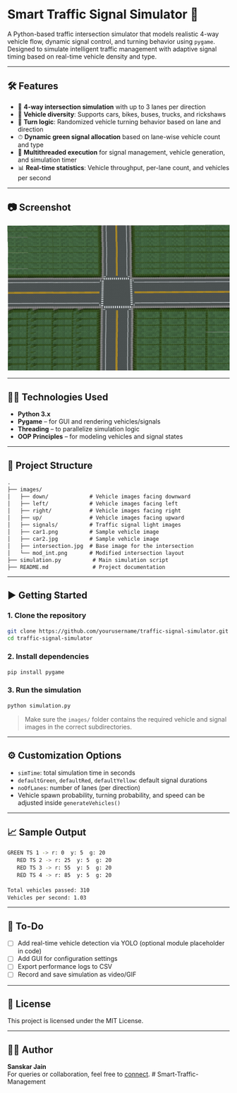 # Smart Traffic Signal Simulator 🚦

A Python-based traffic intersection simulator that models realistic 4-way vehicle flow, dynamic signal control, and turning behavior using `pygame`. Designed to simulate intelligent traffic management with adaptive signal timing based on real-time vehicle density and type.

---

## 🛠 Features

- 🔄 **4-way intersection simulation** with up to 3 lanes per direction  
- 🚗 **Vehicle diversity**: Supports cars, bikes, buses, trucks, and rickshaws  
- 🔀 **Turn logic**: Randomized vehicle turning behavior based on lane and direction  
- ⏱ **Dynamic green signal allocation** based on lane-wise vehicle count and type  
- 🧵 **Multithreaded execution** for signal management, vehicle generation, and simulation timer  
- 📊 **Real-time statistics**: Vehicle throughput, per-lane count, and vehicles per second  

---

## 📷 Screenshot

<img src="images/mod_int.png" alt="Traffic Simulation Preview" width="600"/>

---

## 🧑‍💻 Technologies Used

- **Python 3.x**  
- **Pygame** – for GUI and rendering vehicles/signals  
- **Threading** – to parallelize simulation logic  
- **OOP Principles** – for modeling vehicles and signal states  

---

## 📁 Project Structure

```
.
├── images/
│   ├── down/             # Vehicle images facing downward
│   ├── left/             # Vehicle images facing left
│   ├── right/            # Vehicle images facing right
│   ├── up/               # Vehicle images facing upward
│   ├── signals/          # Traffic signal light images
│   ├── car1.png          # Sample vehicle image
│   ├── car2.jpg          # Sample vehicle image
│   ├── intersection.jpg  # Base image for the intersection
│   └── mod_int.png       # Modified intersection layout
├── simulation.py          # Main simulation script
├── README.md              # Project documentation
```

---

## ▶️ Getting Started

### 1. Clone the repository

```bash
git clone https://github.com/yourusername/traffic-signal-simulator.git
cd traffic-signal-simulator
```

### 2. Install dependencies

```bash
pip install pygame
```

### 3. Run the simulation

```bash
python simulation.py
```

> Make sure the `images/` folder contains the required vehicle and signal images in the correct subdirectories.

---

## ⚙️ Customization Options

- `simTime`: total simulation time in seconds  
- `defaultGreen`, `defaultRed`, `defaultYellow`: default signal durations  
- `noOfLanes`: number of lanes (per direction)  
- Vehicle spawn probability, turning probability, and speed can be adjusted inside `generateVehicles()`  

---

## 📈 Sample Output

```bash
GREEN TS 1 -> r: 0  y: 5  g: 20
   RED TS 2 -> r: 25  y: 5  g: 20
   RED TS 3 -> r: 55  y: 5  g: 20
   RED TS 4 -> r: 85  y: 5  g: 20

Total vehicles passed: 310
Vehicles per second: 1.03
```

---

## 📌 To-Do

- [ ] Add real-time vehicle detection via YOLO (optional module placeholder in code)  
- [ ] Add GUI for configuration settings  
- [ ] Export performance logs to CSV  
- [ ] Record and save simulation as video/GIF  

---

## 📄 License

This project is licensed under the MIT License.

---

## 🙋‍♂️ Author

**Sanskar Jain**  
For queries or collaboration, feel free to [connect](mailto:your-email@example.com).
#   S m a r t - T r a f f i c - M a n a g e m e n t 
 
 